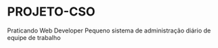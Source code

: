# PROJETO-CSO

Praticando Web Developer
Pequeno sistema de administração diário de equipe de trabalho
